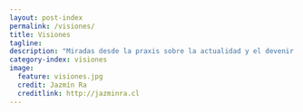 ```yaml
---
layout: post-index
permalink: /visiones/
title: Visiones
tagline:
description: "Miradas desde la praxis sobre la actualidad y el devenir de la performance."
category-index: visiones
image:
  feature: visiones.jpg
  credit: Jazmín Ra
  creditlink: http://jazminra.cl
---
```

